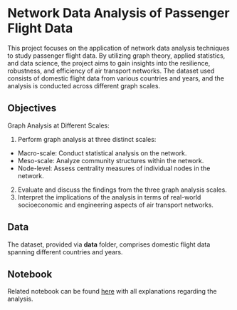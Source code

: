 # Network Data Analysis of Passenger Flight Data

This project focuses on the application of network data analysis techniques to study passenger flight data. By utilizing graph theory, applied statistics, and data science, the project aims to gain insights into the resilience, robustness, and efficiency of air transport networks. The dataset used consists of domestic flight data from various countries and years, and the analysis is conducted across different graph scales.

## Objectives

Graph Analysis at Different Scales:

1. Perform graph analysis at three distinct scales:
  - Macro-scale: Conduct statistical analysis on the network.
  - Meso-scale: Analyze community structures within the network.
  - Node-level: Assess centrality measures of individual nodes in the network.

2. Evaluate and discuss the findings from the three graph analysis scales.
3. Interpret the implications of the analysis in terms of real-world socioeconomic and engineering aspects of air transport networks.

## Data
The dataset, provided via **data** folder, comprises domestic flight data spanning different countries and years. 

## Notebook

Related notebook can be found [here](https://nbviewer.org/github/iremustek/Network-Data-Analysis-Air-Transport/blob/fe581d66df97e0905877085bfd54bba70b9f0e7b/Network%20Data%20Analysis%20of%20Passenger%20Flight%20Data.ipynb#) with all explanations regarding the analysis.
